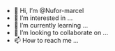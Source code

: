 - 👋 Hi, I’m @Nufor-marcel
- 👀 I’m interested in ...
- 🌱 I’m currently learning ...
- 💞️ I’m looking to collaborate on ...
- 📫 How to reach me ...

<!---
Nufor-marcel/Nufor-marcel is a ✨ special ✨ repository because its `README.md` (this file) appears on your GitHub profile.
You can click the Preview link to take a look at your changes.
--->
